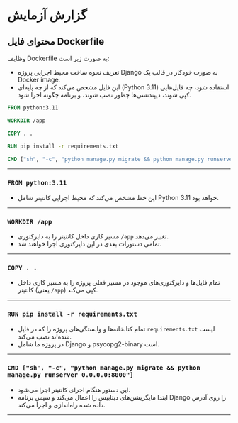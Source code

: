# گزارش آزمایش

##  محتوای فایل Dockerfile

وظایف Dockerfile به صورت زیر است:
- تعریف نحوه ساخت محیط اجرایی پروژه Django به صورت خودکار در قالب یک Docker image.
- این فایل مشخص می‌کند که از چه پایه‌ای (Python 3.11) استفاده شود، چه فایل‌هایی کپی شوند، دیپندنسی‌ها چطور نصب شوند، و برنامه چگونه اجرا شود.


```Dockerfile
FROM python:3.11

WORKDIR /app

COPY . .

RUN pip install -r requirements.txt

CMD ["sh", "-c", "python manage.py migrate && python manage.py runserver 0.0.0.0:8000"]
```

---
### `FROM python:3.11`

- این خط مشخص می‌کند که محیط اجرایی کانتینر شامل Python 3.11 خواهد بود.

---
### `WORKDIR /app`

- مسیر کاری داخل کانتینر را به دایرکتوری `/app` تغییر می‌دهد.
- تمامی دستورات بعدی در این دایرکتوری اجرا خواهند شد.

---

### `COPY . .`

- تمام فایل‌ها و دایرکتوری‌های موجود در مسیر فعلی پروژه را به مسیر کاری داخل کانتینر (یعنی `/app`) کپی می‌کند.

---

### `RUN pip install -r requirements.txt`

- تمام کتابخانه‌ها و وابستگی‌های پروژه را که در فایل `requirements.txt` لیست شده‌اند نصب می‌کند.
- در پروژه ما شامل Django و psycopg2-binary است.

---

### `CMD ["sh", "-c", "python manage.py migrate && python manage.py runserver 0.0.0.0:8000"]`

- این دستور هنگام اجرای کانتینر اجرا می‌شود.
- ابتدا مایگریشن‌های دیتابیس را اعمال می‌کند و سپس برنامه Django را روی آدرس داده شده راه‌اندازی و اجرا می‌کند.

---